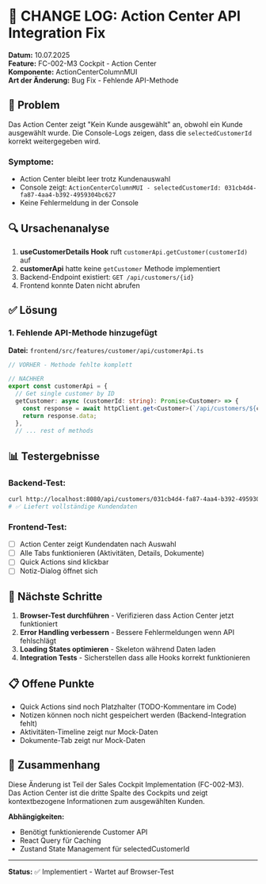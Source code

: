 # 📝 CHANGE LOG: Action Center API Integration Fix

**Datum:** 10.07.2025  
**Feature:** FC-002-M3 Cockpit - Action Center  
**Komponente:** ActionCenterColumnMUI  
**Art der Änderung:** Bug Fix - Fehlende API-Methode  

## 🎯 Problem

Das Action Center zeigt "Kein Kunde ausgewählt" an, obwohl ein Kunde ausgewählt wurde. Die Console-Logs zeigen, dass die `selectedCustomerId` korrekt weitergegeben wird.

### Symptome:
- Action Center bleibt leer trotz Kundenauswahl
- Console zeigt: `ActionCenterColumnMUI - selectedCustomerId: 031cb4d4-fa87-4aa4-b392-4959304bc627`
- Keine Fehlermeldung in der Console

## 🔍 Ursachenanalyse

1. **useCustomerDetails Hook** ruft `customerApi.getCustomer(customerId)` auf
2. **customerApi** hatte keine `getCustomer` Methode implementiert
3. Backend-Endpoint existiert: `GET /api/customers/{id}`
4. Frontend konnte Daten nicht abrufen

## ✅ Lösung

### 1. Fehlende API-Methode hinzugefügt

**Datei:** `frontend/src/features/customer/api/customerApi.ts`

```typescript
// VORHER - Methode fehlte komplett

// NACHHER
export const customerApi = {
  // Get single customer by ID
  getCustomer: async (customerId: string): Promise<Customer> => {
    const response = await httpClient.get<Customer>(`/api/customers/${customerId}`);
    return response.data;
  },
  // ... rest of methods
```

## 📊 Testergebnisse

### Backend-Test:
```bash
curl http://localhost:8080/api/customers/031cb4d4-fa87-4aa4-b392-4959304bc627
# ✅ Liefert vollständige Kundendaten
```

### Frontend-Test:
- [ ] Action Center zeigt Kundendaten nach Auswahl
- [ ] Alle Tabs funktionieren (Aktivitäten, Details, Dokumente)
- [ ] Quick Actions sind klickbar
- [ ] Notiz-Dialog öffnet sich

## 🚀 Nächste Schritte

1. **Browser-Test durchführen** - Verifizieren dass Action Center jetzt funktioniert
2. **Error Handling verbessern** - Bessere Fehlermeldungen wenn API fehlschlägt
3. **Loading States optimieren** - Skeleton während Daten laden
4. **Integration Tests** - Sicherstellen dass alle Hooks korrekt funktionieren

## 📋 Offene Punkte

- Quick Actions sind noch Platzhalter (TODO-Kommentare im Code)
- Notizen können noch nicht gespeichert werden (Backend-Integration fehlt)
- Aktivitäten-Timeline zeigt nur Mock-Daten
- Dokumente-Tab zeigt nur Mock-Daten

## 🔗 Zusammenhang

Diese Änderung ist Teil der Sales Cockpit Implementation (FC-002-M3). Das Action Center ist die dritte Spalte des Cockpits und zeigt kontextbezogene Informationen zum ausgewählten Kunden.

**Abhängigkeiten:**
- Benötigt funktionierende Customer API
- React Query für Caching
- Zustand State Management für selectedCustomerId

---
**Status:** ✅ Implementiert - Wartet auf Browser-Test